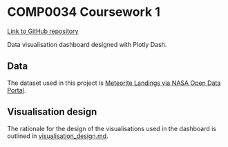 # COMP0034 Coursework 1

[Link to GitHub repository](https://github.com/ucl-comp0035/comp0034-cw1-i-serenaives)

Data visualisation dashboard designed with Plotly Dash.

## Data
The dataset used in this project is [Meteorite Landings via NASA Open Data Portal](https://data.nasa.gov/Space-Science/Meteorite-Landings/gh4g-9sfh).

## Visualisation design

The rationale for the design of the visualisations used in the dashboard is outlined in [visualisation_design.md](https://github.com/ucl-comp0035/comp0034-cw1-i-serenaives/blob/master/visualisation%20design/visualisation_design.md).